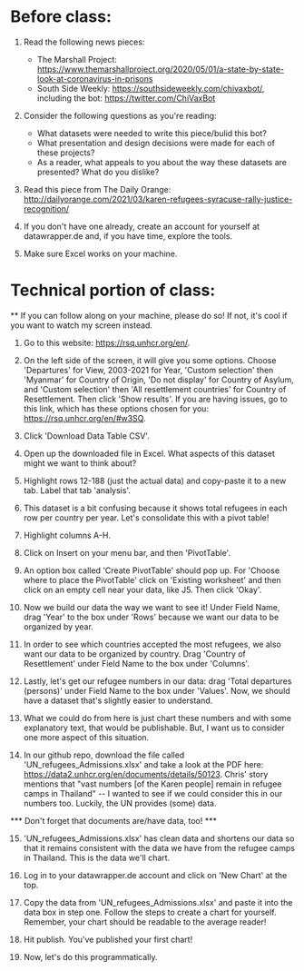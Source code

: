 Before class:
=============

1. Read the following news pieces:
	* The Marshall Project: https://www.themarshallproject.org/2020/05/01/a-state-by-state-look-at-coronavirus-in-prisons
	* South Side Weekly: https://southsideweekly.com/chivaxbot/, including the bot: https://twitter.com/ChiVaxBot

2. Consider the following questions as you're reading:
	* What datasets were needed to write this piece/bulid this bot?
	* What presentation and design decisions were made for each of these projects?
	* As a reader, what appeals to you about the way these datasets are presented? What do you dislike?

3. Read this piece from The Daily Orange: http://dailyorange.com/2021/03/karen-refugees-syracuse-rally-justice-recognition/

4. If you don't have one already, create an account for yourself at datawrapper.de and, if you have time, explore the tools.

5. Make sure Excel works on your machine.

Technical portion of class:
===========================

** If you can follow along on your machine, please do so! If not, it's cool if you want to watch my screen instead. 

1. Go to this website: https://rsq.unhcr.org/en/.

2. On the left side of the screen, it will give you some options. Choose 'Departures' for View, 2003-2021 for Year, 'Custom selection' then 'Myanmar' for Country of Origin, 'Do not display' for Country of Asylum, and 'Custom selection' then 'All resettlement countries' for Country of Resettlement. Then click 'Show results'. If you are having issues, go to this link, which has these options chosen for you: https://rsq.unhcr.org/en/#w3SQ.

3. Click 'Download Data Table CSV'.

4. Open up the downloaded file in Excel. What aspects of this dataset might we want to think about?

5. Highlight rows 12-188 (just the actual data) and copy-paste it to a new tab. Label that tab 'analysis'.

6. This dataset is a bit confusing because it shows total refugees in each row per country per year. Let's consolidate this with a pivot table!

7. Highlight columns A-H.

8. Click on Insert on your menu bar, and then 'PivotTable'.

9. An option box called 'Create PivotTable' should pop up. For 'Choose where to place the PivotTable' click on 'Existing worksheet' and then click on an empty cell near your data, like J5. Then click 'Okay'.

10. Now we build our data the way we want to see it! Under Field Name, drag 'Year' to the box under 'Rows' because we want our data to be organized by year.

11. In order to see which countries accepted the most refugees, we also want our data to be organized by country. Drag 'Country of Resettlement' under Field Name to the box under 'Columns'.

12. Lastly, let's get our refugee numbers in our data: drag 'Total departures (persons)' under Field Name to the box under 'Values'. Now, we should have a dataset that's slightly easier to understand.

13. What we could do from here is just chart these numbers and with some explanatory text, that would be publishable. But, I want us to consider one more aspect of this situation.

14. In our github repo, download the file called 'UN_refugees_Admissions.xlsx' and take a look at the PDF here: https://data2.unhcr.org/en/documents/details/50123. Chris' story mentions that "vast numbers [of the Karen people] remain in refugee camps in Thailand" -- I wanted to see if we could consider this in our numbers too. Luckily, the UN provides (some) data.

*** Don't forget that documents are/have data, too! ***

15. 'UN_refugees_Admissions.xlsx' has clean data and shortens our data so that it remains consistent with the data we have from the refugee camps in Thailand. This is the data we'll chart.

16. Log in to your datawrapper.de account and click on 'New Chart' at the top.

17. Copy the data from 'UN_refugees_Admissions.xlsx' and paste it into the data box in step one. Follow the steps to create a chart for yourself. Remember, your chart should be readable to the average reader!

18. Hit publish. You've published your first chart!

19. Now, let's do this programmatically.
